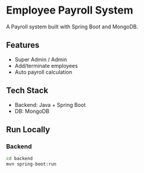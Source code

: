 # Employee Payroll System

A Payroll system built with Spring Boot and MongoDB.

## Features
- Super Admin / Admin
- Add/terminate employees
- Auto payroll calculation

## Tech Stack
- Backend: Java + Spring Boot
- DB: MongoDB

## Run Locally
### Backend
```bash
cd backend
mvn spring-boot:run
